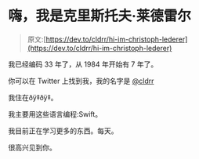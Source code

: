 # 嗨，我是克里斯托夫·莱德雷尔

> 原文:[https://dev.to/cldrr/hi-im-christoph-lederer](https://dev.to/cldrr/hi-im-christoph-lederer)

我已经编码 33 年了，从 1984 年开始有 7 年了。

你可以在 Twitter 上找到我，我的名字是 [@cldrr](https://twitter.com/cldrr)

我住在ðÿ‡ðÿ‡。

我主要用这些语言编程:Swift。

我目前正在学习更多的东西。每天。

很高兴见到你。